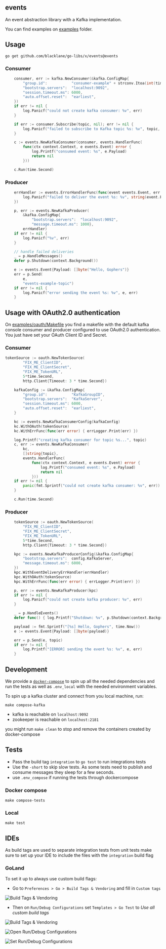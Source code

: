 events
-----------
An event abstraction library with a Kafka implementation.

You can find examples on [examples](examples) folder.

## Usage

`go get github.com/blacklane/go-libs/x/events@events`

### Consumer

```go
	consumer, err := kafka.NewConsumer(&kafka.ConfigMap{
		"group.id":           "consumer-example" + strconv.Itoa(int(time.Now().Unix())),
		"bootstrap.servers":  "localhost:9092",
		"session.timeout.ms": 6000,
		"auto.offset.reset":  "earliest",
	})
	if err != nil {
		log.Panicf("could not create kafka consumer: %v", err)
	}

	if err := consumer.Subscribe(topic, nil); err != nil {
		log.Panicf("failed to subscribe to Kafka topic %s: %v", topic, err)
	}

	c := events.NewKafkaConsumer(consumer, events.HandlerFunc(
		func(ctx context.Context, e events.Event) error {
			log.Printf("consumed event: %s", e.Payload)
			return nil
		}))

	c.Run(time.Second)
```

### Producer

```go
	errHandler := events.ErrorHandlerFunc(func(event events.Event, err error) {
		log.Panicf("failed to deliver the event %s: %v", string(event.Payload), err)
	})

	p, err := events.NewKafkaProducer(
		&kafka.ConfigMap{
			"bootstrap.servers":  "localhost:9092",
			"message.timeout.ms": 1000},
		errHandler)
	if err != nil {
		log.Panicf("%v", err)
	}

	// handle failed deliveries
	_ = p.HandleMessages()
	defer p.Shutdown(context.Background())

	e := events.Event{Payload: []byte("Hello, Gophers")}
	err = p.Send(
		e,
		"events-example-topic")
	if err != nil {
		log.Panicf("error sending the event %s: %v", e, err)
	}
```

## Usage with OAuth2.0 authentication

On [examples/oauth/Makefile](examples/oauth/Makefile) you find a makefile with the
default kafka console consumer and producer configured to use OAuth2.0 authentication.
You just have set your OAuth Client ID and Secret.  

### Consumer

```go
tokenSource := oauth.NewTokenSource(
		"FIX_ME_ClientID",
		"FIX_ME_ClientSecret",
		"FIX_ME_TokenURL",
		5*time.Second,
		http.Client{Timeout: 3 * time.Second})

	kafkaConfig := &kafka.ConfigMap{
		"group.id":           "KafkaGroupID",
		"bootstrap.servers":  "KafkaServer",
		"session.timeout.ms": 6000,
		"auto.offset.reset":  "earliest",
	}

	kc := events.NewKafkaConsumerConfig(kafkaConfig)
	kc.WithOAuth(tokenSource)
	kc.WithErrFunc(func(err error) { errLogger.Print(err) })

	log.Printf("creating kafka consumer for topic %s...", topic)
	c, err := events.NewKafkaConsumer(
		kc,
		[]string{topic},
		events.HandlerFunc(
			func(ctx context.Context, e events.Event) error {
				log.Printf("consumed event: %s", e.Payload)
				return nil
			}))
	if err != nil {
		panic(fmt.Sprintf("could not create kafka consumer: %v", err))
	}

	c.Run(time.Second)
```

### Producer

```go
	tokenSource := oauth.NewTokenSource(
		"FIX_ME_ClientID",
		"FIX_ME_ClientSecret",
		"FIX_ME_TokenURL",
		5*time.Second,
		http.Client{Timeout: 3 * time.Second})

	kpc := events.NewKafkaProducerConfig(&kafka.ConfigMap{
		"bootstrap.servers":  config.KafkaServer,
		"message.timeout.ms": 6000,
	})
	kpc.WithEventDeliveryErrHandler(errHandler)
	kpc.WithOAuth(tokenSource)
	kpc.WithErrFunc(func(err error) { errLogger.Print(err) })

	p, err := events.NewKafkaProducer(kpc)
	if err != nil {
		log.Panicf("could not create kafka producer: %v", err)
	}

	_ = p.HandleEvents()
	defer func() { log.Printf("Shutdown: %v", p.Shutdown(context.Background())) }()

	payload := fmt.Sprintf("[%s] Hello, Gophers", time.Now())
	e := events.Event{Payload: []byte(payload)}

	err = p.Send(e, topic)
	if err != nil {
		log.Printf("[ERROR] sending the event %s: %v", e, err)
	}
```

## Development

We provide a [`docker-compose`](docker-compose.yml) to spin up all the needed
dependencies and run the tests as well as `.env_local` with the needed 
environment variables. 

To spin up a kafka cluster and connect from you local machine, run:
```shell script
make compose-kafka
```
 - kafka is reachable on `localhost:9092`
 - zookeeper is reachable on `localhost:2181`

you might run `make clean` to stop and remove the containers created by docker-compose  

## Tests

 - Pass the build tag `integration` to `go test` to run integrations tests
 - Use the `-short` to skip slow tests. As some tests need to publish and 
 consume messages they sleep for a few seconds.
 - use `.env_compose` if running the tests through dockercompose

### Docker compose
```shell script
make compose-tests
```

### Local
```shell script
make test
```


## IDEs

As build tags are used to separate integration tests from unit tests make sure
to set up your IDE to include the files with the `integration` build flag 

### GoLand

To set it up to always use custom build flags:

- Go to `Preferences > Go > Build Tags & Vendoring` and fill in `Custom tags`

![Build Tags & Vendoring](doc/imgs/goBuildTagsConfig.png)

- Then on `Run/Debug Configurations` set `Templates > Go Test` 
to _Use all custom build tags_

![Build Tags & Vendoring](doc/imgs/goBuildTagsConfig.png)

![Open Run/Debug Configurations](doc/imgs/openRunDebugConfig.png)

![Set Run/Debug Configurations](doc/imgs/runDebugConfig.png)
